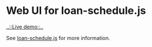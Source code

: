# Web UI for loan-schedule.js

[..::Live demo::..](https://timmson.github.io/loan-schedule-ui/)

See [loan-schedule.js](https://github.com/timmson/loan-schedule.js) for more information.